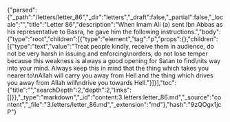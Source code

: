 {"parsed":{"_path":"/letters/letter_86","_dir":"letters","_draft":false,"_partial":false,"_locale":"","title":"Letter 86","description":"When Imam Ali (a) sent Ibn Abbas as his representative to Basra, he gave him the following instructions.","body":{"type":"root","children":[{"type":"element","tag":"p","props":{},"children":[{"type":"text","value":"Treat people kindly, receive them in audience, do not be very harsh in issuing and enforcing\norders, do not lose temper because this weakness is always a good opening for Satan to find\nits way into your mind. Always keep this in mind that the thing which takes you nearer to\nAllah will carry you away from Hell and the thing which drives you away from Allah will\ndrive you towards Hell."}]}],"toc":{"title":"","searchDepth":2,"depth":2,"links":[]}},"_type":"markdown","_id":"content:3.letters:letter_86.md","_source":"content","_file":"3.letters/letter_86.md","_extension":"md"},"hash":"9zQOgx1jcP"}